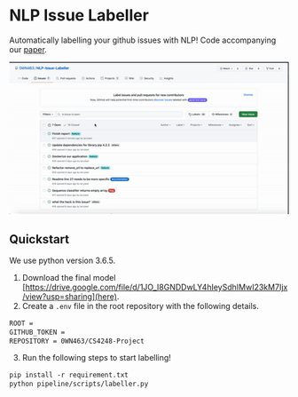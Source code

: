 # NLP Issue Labeller
Automatically labelling your github issues with NLP! Code accompanying our [paper](LINK).

![Demo](./resources/demo.gif)

## Quickstart
We use python version 3.6.5. 
1. Download the final model [https://drive.google.com/file/d/1JO_I8GNDDwLY4hIeySdhIMwI23kM7Ijx/view?usp=sharing](here).
2. Create a `.env` file in the root repository with the following details.
```
ROOT = 
GITHUB_TOKEN = 
REPOSITORY = 0WN463/CS4248-Project
```

3. Run the following steps to start labelling!
```
pip install -r requirement.txt
python pipeline/scripts/labeller.py
```
